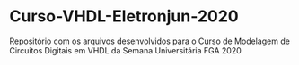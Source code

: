 # Curso-VHDL-Eletronjun-2020
Repositório com os arquivos desenvolvidos para o Curso de Modelagem de Circuitos Digitais em VHDL da Semana Universitária FGA 2020
